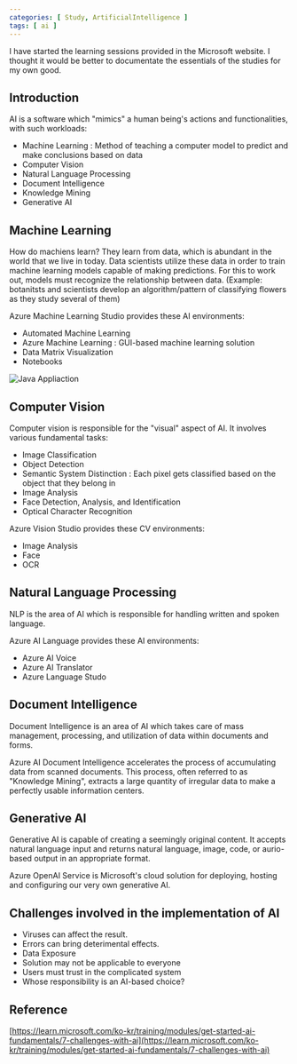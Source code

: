 ```yaml
---
categories: [ Study, ArtificialIntelligence ]
tags: [ ai ] 
---
```


I have started the learning sessions provided in the Microsoft website. I thought it would be better to documentate the essentials of the studies for my own good.


## Introduction
AI is a software which "mimics" a human being's actions and functionalities, with such workloads:
- Machine Learning : Method of teaching a computer model to predict and make conclusions based on data
- Computer Vision
- Natural Language Processing
- Document Intelligence
- Knowledge Mining
- Generative AI


## Machine Learning
How do machiens learn? They learn from data, which is abundant in the world that we live in today. Data scientists utilize these data in order to train machine learning models capable of making predictions. For this to work out, models must recognize the relationship between data. (Example: botanitsts and scientists develop an algorithm/pattern of classifying flowers as they study several of them)

Azure Machine Learning Studio provides these AI environments:
- Automated Machine Learning
- Azure Machine Learning : GUI-based machine learning solution
- Data Matrix Visualization
- Notebooks

![Java Appliaction](https://github.com/govltjsdnd24/govltjsdnd24.github.io/assets/38126462/ec1bd74d-9c57-46ae-82db-ee0d22d7ca50)



## Computer Vision
Computer vision is responsible for the "visual" aspect of AI. It involves various fundamental tasks:
- Image Classification
- Object Detection
- Semantic System Distinction : Each pixel gets classified based on the object that they belong in
- Image Analysis
- Face Detection, Analysis, and Identification
- Optical Character Recognition

Azure Vision Studio provides these CV environments:
- Image Analysis
- Face
- OCR


## Natural Language Processing

NLP is the area of AI which is responsible for handling written and spoken language.

Azure AI Language provides these AI environments:
- Azure AI Voice
- Azure AI Translator
- Azure Language Studo


## Document Intelligence
Document Intelligence is an area of AI which takes care of mass management, processing, and utilization of data within documents and forms. 

Azure AI Document Intelligence accelerates the process of accumulating data from scanned documents. This process, often referred to as "Knowledge Mining", extracts a large quantity of irregular data to make a perfectly usable information centers. 



## Generative AI
Generative AI is capable of creating a seemingly original content. It accepts natural language input and returns natural language, image, code, or aurio-based output in an appropriate format.

Azure OpenAI Service is Microsoft's cloud solution for deploying, hosting and configuring our very own generative AI.


## Challenges involved in the implementation of AI
- Viruses can affect the result.
- Errors can bring deterimental effects.
- Data Exposure
- Solution may not be applicable to everyone
- Users must trust in the complicated system
- Whose responsibility is an AI-based choice?


## Reference

[https://learn.microsoft.com/ko-kr/training/modules/get-started-ai-fundamentals/7-challenges-with-ai](https://learn.microsoft.com/ko-kr/training/modules/get-started-ai-fundamentals/7-challenges-with-ai)


